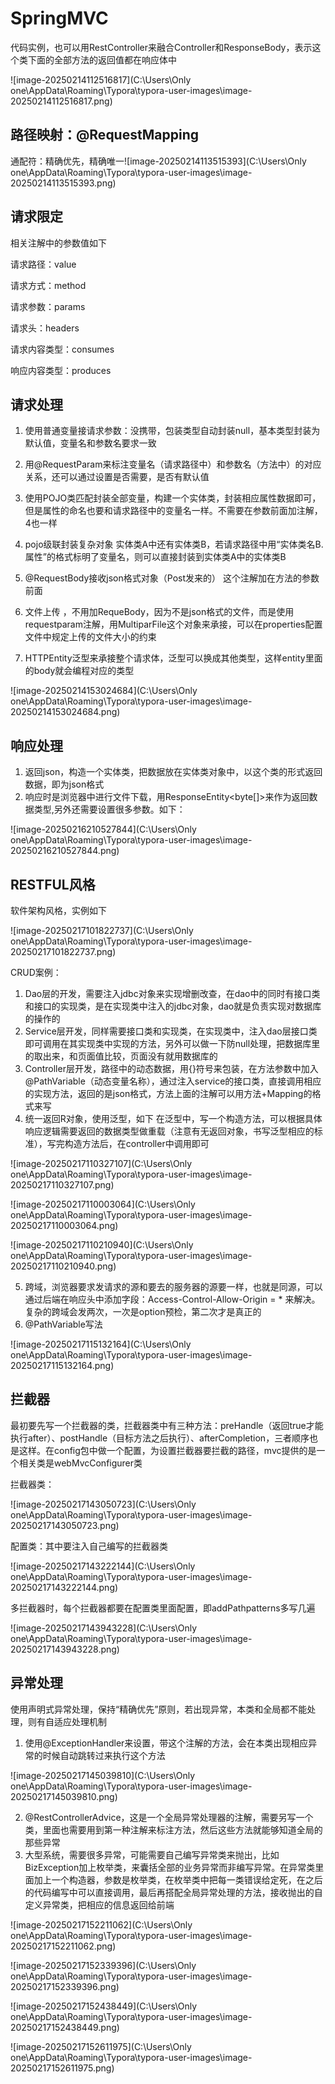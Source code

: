 # SpringMVC

代码实例，也可以用RestController来融合Controller和ResponseBody，表示这个类下面的全部方法的返回值都在响应体中

![image-20250214112516817](C:\Users\Only one\AppData\Roaming\Typora\typora-user-images\image-20250214112516817.png)

## 路径映射：@RequestMapping

通配符：精确优先，精确唯一![image-20250214113515393](C:\Users\Only one\AppData\Roaming\Typora\typora-user-images\image-20250214113515393.png)

## 请求限定

相关注解中的参数值如下

请求路径：value

请求方式：method

请求参数：params

请求头：headers

请求内容类型：consumes

响应内容类型：produces

## 请求处理

1. 使用普通变量接请求参数：没携带，包装类型自动封装null，基本类型封装为默认值，变量名和参数名要求一致

2. 用@RequestParam来标注变量名（请求路径中）和参数名（方法中）的对应关系，还可以通过设置是否需要，是否有默认值
3. 使用POJO类匹配封装全部变量，构建一个实体类，封装相应属性数据即可，但是属性的命名也要和请求路径中的变量名一样。不需要在参数前面加注解，4也一样
4. pojo级联封装复杂对象 实体类A中还有实体类B，若请求路径中用“实体类名B.属性”的格式标明了变量名，则可以直接封装到实体类A中的实体类B
5. @RequestBody接收json格式对象（Post发来的） 这个注解加在方法的参数前面
6. 文件上传 ，不用加RequeBody，因为不是json格式的文件，而是使用requestparam注解，用MultiparFile这个对象来承接，可以在properties配置文件中规定上传的文件大小的约束
7. HTTPEntity泛型来承接整个请求体，泛型可以换成其他类型，这样entity里面的body就会编程对应的类型

![image-20250214153024684](C:\Users\Only one\AppData\Roaming\Typora\typora-user-images\image-20250214153024684.png)

## 响应处理

1. 返回json，构造一个实体类，把数据放在实体类对象中，以这个类的形式返回数据，即为json格式
2. 响应时是浏览器中进行文件下载，用ResponseEntity<byte[]>来作为返回数据类型,另外还需要设置很多参数。如下：

![image-20250216210527844](C:\Users\Only one\AppData\Roaming\Typora\typora-user-images\image-20250216210527844.png)

## RESTFUL风格

软件架构风格，实例如下

![image-20250217101822737](C:\Users\Only one\AppData\Roaming\Typora\typora-user-images\image-20250217101822737.png)

CRUD案例：

1. Dao层的开发，需要注入jdbc对象来实现增删改查，在dao中的同时有接口类和接口的实现类，是在实现类中注入的jdbc对象，dao就是负责实现对数据库的操作的
2. Service层开发，同样需要接口类和实现类，在实现类中，注入dao层接口类即可调用在其实现类中实现的方法，另外可以做一下防null处理，把数据库里的取出来，和页面值比较，页面没有就用数据库的
3. Controller层开发，路径中的动态数据，用{}符号来包装，在方法参数中加入@PathVariable（动态变量名称），通过注入service的接口类，直接调用相应的实现方法，返回的是json格式，方法上面的注解可以用方法+Mapping的格式来写
4. 统一返回R对象，使用泛型，如下 在泛型中，写一个构造方法，可以根据具体响应逻辑需要返回的数据类型做重载（注意有无返回对象，书写泛型相应的标准），写完构造方法后，在controller中调用即可

![image-20250217110327107](C:\Users\Only one\AppData\Roaming\Typora\typora-user-images\image-20250217110327107.png)

![image-20250217110003064](C:\Users\Only one\AppData\Roaming\Typora\typora-user-images\image-20250217110003064.png)

![image-20250217110210940](C:\Users\Only one\AppData\Roaming\Typora\typora-user-images\image-20250217110210940.png)

5. 跨域，浏览器要求发请求的源和要去的服务器的源要一样，也就是同源，可以通过后端在响应头中添加字段：Access-Control-Allow-Origin = * 来解决。复杂的跨域会发两次，一次是option预检，第二次才是真正的
6. @PathVariable写法

![image-20250217115132164](C:\Users\Only one\AppData\Roaming\Typora\typora-user-images\image-20250217115132164.png)

## 拦截器

最初要先写一个拦截器的类，拦截器类中有三种方法：preHandle（返回true才能执行after）、postHandle（目标方法之后执行）、afterCompletion，三者顺序也是这样。在config包中做一个配置，为设置拦截器要拦截的路径，mvc提供的是一个相关类是webMvcConfigurer类

拦截器类：

![image-20250217143050723](C:\Users\Only one\AppData\Roaming\Typora\typora-user-images\image-20250217143050723.png)

配置类：其中要注入自己编写的拦截器类

![image-20250217143222144](C:\Users\Only one\AppData\Roaming\Typora\typora-user-images\image-20250217143222144.png)

多拦截器时，每个拦截器都要在配置类里面配置，即addPathpatterns多写几遍

![image-20250217143943228](C:\Users\Only one\AppData\Roaming\Typora\typora-user-images\image-20250217143943228.png)

## 异常处理

使用声明式异常处理，保持“精确优先”原则，若出现异常，本类和全局都不能处理，则有自适应处理机制

1. 使用@ExceptionHandler来设置，带这个注解的方法，会在本类出现相应异常的时候自动跳转过来执行这个方法

![image-20250217145039810](C:\Users\Only one\AppData\Roaming\Typora\typora-user-images\image-20250217145039810.png)

2. @RestControllerAdvice，这是一个全局异常处理器的注解，需要另写一个类，里面也需要用到第一种注解来标注方法，然后这些方法就能够知道全局的那些异常
3. 大型系统，需要很多异常，可能需要自己编写异常类来抛出，比如BizException加上枚举类，来囊括全部的业务异常而非编写异常。在异常类里面加上一个构造器，参数是枚举类，在枚举类中把每一类错误给定死，在之后的代码编写中可以直接调用，最后再搭配全局异常处理的方法，接收抛出的自定义异常类，把相应的信息返回给前端

![image-20250217152211062](C:\Users\Only one\AppData\Roaming\Typora\typora-user-images\image-20250217152211062.png)

![image-20250217152339396](C:\Users\Only one\AppData\Roaming\Typora\typora-user-images\image-20250217152339396.png)

![image-20250217152438449](C:\Users\Only one\AppData\Roaming\Typora\typora-user-images\image-20250217152438449.png)

![image-20250217152611975](C:\Users\Only one\AppData\Roaming\Typora\typora-user-images\image-20250217152611975.png)
